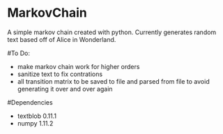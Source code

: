 # MarkovChain
A simple markov chain created with python. Currently generates random text based off of Alice in Wonderland.

#To Do:
- make markov chain work for higher orders
- sanitize text to fix contrations
- all transition matrix to be saved to file and parsed from file to avoid generating it over and over again

#Dependencies
- textblob 0.11.1
- numpy 1.11.2
